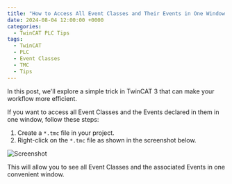 ```yaml
---
title: "How to Access All Event Classes and Their Events in One Window in TwinCAT 3"
date: 2024-08-04 12:00:00 +0000
categories: 
  - TwinCAT PLC Tips
tags:
  - TwinCAT
  - PLC
  - Event Classes
  - TMC
  - Tips
---
```


In this post, we'll explore a simple trick in TwinCAT 3 that can make your workflow more efficient.

If you want to access all Event Classes and the Events declared in them in one window, follow these steps:

1. Create a `*.tmc` file in your project.
2. Right-click on the `*.tmc` file as shown in the screenshot below.

![Screenshot](/assets/images/twincat-trick.png)

This will allow you to see all Event Classes and the associated Events in one convenient window.
